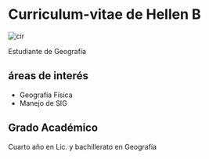 # Curriculum-vitae de Hellen B

![cir](https://cdn-icons-png.flaticon.com/512/32/32341.png)

Estudiante de Geografía 

## áreas de interés  
- Geografía Física 
- Manejo de SIG

## Grado Académico

Cuarto año en Lic. y bachillerato en Geografía
